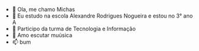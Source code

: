 - 👋 Ola, me chamo Michas 
- 👀 Eu estudo na escola Alexandre Rodrigues Nogueira e estou no 3° ano A 
- 🌱 Participo da turma de Tecnologia e Informação
- 💞️ Amo escutar muúsica 
- 📫 bum

<!---
michas59/michas59 is a ✨ special ✨ repository because its `README.md` (this file) appears on your GitHub profile.
You can click the Preview link to take a look at your changes.
--->

